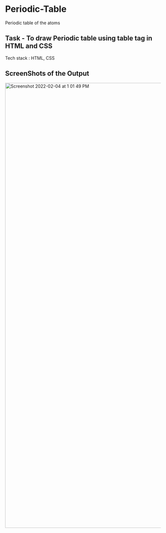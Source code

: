 # Periodic-Table
Periodic table of the atoms

## Task - To draw Periodic table using table tag in HTML and CSS

Tech stack : HTML, CSS

## ScreenShots of the Output

<img width="1440" alt="Screenshot 2022-02-04 at 1 01 49 PM" src="https://user-images.githubusercontent.com/78725162/152517623-2e470f17-f6a0-41e0-8ee8-217b47da8b5d.png">
